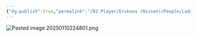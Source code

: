 ```yaml
---
{"dg-publish":true,"permalink":"/02 Player/Erukana (Nissen)/People/Lady lucille vitano/"}
---
```


![Pasted image 20250110224801.png](/img/user/10%20Attachments/Pasted%20image%2020250110224801.png)